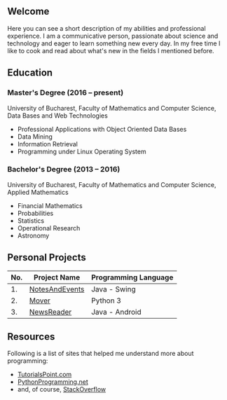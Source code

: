 ## Welcome

Here you can see a short description of my abilities and professional experience. I am a communicative person, passionate about science and technology and eager to learn something new every day. In my free time I like to cook and read about what's new in the fields I mentioned before.


## Education

### Master's Degree (2016 – present)
University of Bucharest, Faculty of Mathematics and Computer Science, Data Bases and Web Technologies
- Professional Applications with Object Oriented Data Bases
- Data Mining
- Information Retrieval
- Programming under Linux Operating System

### Bachelor's Degree (2013 – 2016)
University of Bucharest, Faculty of Mathematics and Computer Science, Applied Mathematics
- Financial Mathematics
- Probabilities
- Statistics
- Operational Research
- Astronomy

## Personal Projects

No. | Project Name | Programming Language
--- | ------------ | --------------------
1.  | [NotesAndEvents](https://github.com/madalinfasie/NotesAndEvents.git) | Java - Swing
2.  | [Mover](https://github.com/madalinfasie/Mover.git) | Python 3
3.  | [NewsReader](https://github.com/madalinfasie/NewsReader) | Java - Android

## Resources

Following is a list of sites that helped me understand more about programming:
- [TutorialsPoint.com](https://www.tutorialspoint.com/)
- [PythonProgramming.net](https://pythonprogramming.net/)
- and, of course, [StackOverflow](http://stackoverflow.com/)
